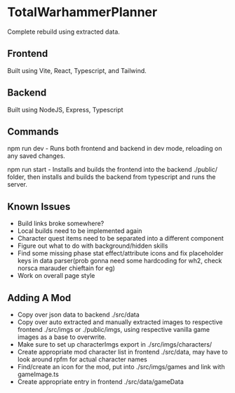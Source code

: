# TotalWarhammerPlanner

Complete rebuild using extracted data.

## Frontend

Built using Vite, React, Typescript, and Tailwind.

## Backend

Built using NodeJS, Express, Typescript

## Commands

npm run dev - Runs both frontend and backend in dev mode, reloading on any saved changes.

npm run start - Installs and builds the frontend into the backend ./public/ folder, then installs and builds the backend from typescript and runs the server.

## Known Issues
- Build links broke somewhere?
- Local builds need to be implemented again
- Character quest items need to be separated into a different component
- Figure out what to do with background/hidden skills
- Find some missing phase stat effect/attribute icons and fix placeholder keys in data parser(prob gonna need some hardcoding for wh2, check norsca marauder chieftain for eg)
- Work on overall page style

## Adding A Mod
- Copy over json data to backend ./src/data
- Copy over auto extracted and manually extracted images to respective frontend ./src/imgs or ./public/imgs, using respective vanilla game images as a base to overwrite.
- Make sure to set up characterImgs export in ./src/imgs/characters/<mod>
- Create appropriate mod character list in frontend ./src/data, may have to look around rpfm for actual character names
- Find/create an icon for the mod, put into ./src/imgs/games and link with gameImage.ts
- Create appropriate entry in frontend ./src/data/gameData
